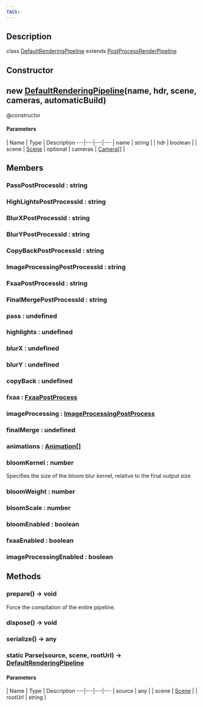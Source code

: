 ```yaml
---
TAGS:
---
```

## Description

class [DefaultRenderingPipeline](/classes/3.1/DefaultRenderingPipeline) extends [PostProcessRenderPipeline](/classes/3.1/PostProcessRenderPipeline)



## Constructor

## new [DefaultRenderingPipeline](/classes/3.1/DefaultRenderingPipeline)(name, hdr, scene, cameras, automaticBuild)

@constructor

#### Parameters
 | Name | Type | Description
---|---|---|---
 | name | string | 
 | hdr | boolean | 
 | scene | [Scene](/classes/3.1/Scene) | 
optional | cameras | [Camera](/classes/3.1/Camera)[] | 
## Members

### PassPostProcessId : string



### HighLightsPostProcessId : string



### BlurXPostProcessId : string



### BlurYPostProcessId : string



### CopyBackPostProcessId : string



### ImageProcessingPostProcessId : string



### FxaaPostProcessId : string



### FinalMergePostProcessId : string



### pass : undefined



### highlights : undefined



### blurX : undefined



### blurY : undefined



### copyBack : undefined



### fxaa : [FxaaPostProcess](/classes/3.1/FxaaPostProcess)



### imageProcessing : [ImageProcessingPostProcess](/classes/3.1/ImageProcessingPostProcess)



### finalMerge : undefined



### animations : [Animation](/classes/3.1/Animation)[]



### bloomKernel : number

Specifies the size of the bloom blur kernel, relative to the final output size

### bloomWeight : number



### bloomScale : number



### bloomEnabled : boolean



### fxaaEnabled : boolean



### imageProcessingEnabled : boolean



## Methods

### prepare() &rarr; void

Force the compilation of the entire pipeline.
### dispose() &rarr; void


### serialize() &rarr; any


### static Parse(source, scene, rootUrl) &rarr; [DefaultRenderingPipeline](/classes/3.1/DefaultRenderingPipeline)



#### Parameters
 | Name | Type | Description
---|---|---|---
 | source | any | 
 | scene | [Scene](/classes/3.1/Scene) | 
 | rootUrl | string | 
